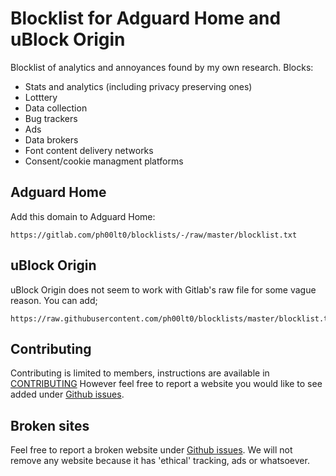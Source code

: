 # Blocklist for Adguard Home and uBlock Origin

Blocklist of analytics and annoyances found by my own research. Blocks:
- Stats and analytics (including privacy preserving ones) 
- Lotttery
- Data collection 
- Bug trackers
- Ads
- Data brokers
- Font content delivery networks
- Consent/cookie managment platforms


## Adguard Home
Add this domain to Adguard Home:
```
https://gitlab.com/ph00lt0/blocklists/-/raw/master/blocklist.txt
```


## uBlock Origin 
uBlock Origin does not seem to work with Gitlab's raw file for some vague reason. You can add;
```
https://raw.githubusercontent.com/ph00lt0/blocklists/master/blocklist.txt
```


## Contributing
Contributing is limited to members, instructions are available in [CONTRIBUTING](CONTRIBUTING.md)
However feel free to report a website you would like to see added under [Github issues](https://github.com/ph00lt0/blocklists/issues).


## Broken sites
Feel free to report a broken website under [Github issues](https://github.com/ph00lt0/blocklists/issues). We will not remove any website because it has 'ethical' tracking, ads or whatsoever. 

